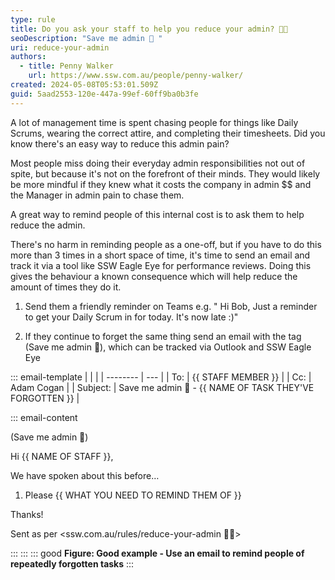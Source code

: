 ```yaml
---
type: rule
title: Do you ask your staff to help you reduce your admin? 🙏🏻
seoDescription: "Save me admin 🙏 "
uri: reduce-your-admin
authors:
  - title: Penny Walker
    url: https://www.ssw.com.au/people/penny-walker/
created: 2024-05-08T05:53:01.509Z
guid: 5aad2553-120e-447a-99ef-60ff9ba0b3fe
---
```

A lot of management time is spent chasing people for things like Daily Scrums, wearing the correct attire, and completing their timesheets. Did you know there's an easy way to reduce this admin pain?

<!--endintro-->

Most people miss doing their everyday admin responsibilities not out of spite, but because it's not on the forefront of their minds. They would likely be more mindful if they knew what it costs the company in admin $$ and the Manager in admin pain to chase them.

A great way to remind people of this internal cost is to ask them to help reduce the admin.

There's no harm in reminding people as a one-off, but if you have to do this more than 3 times in a short space of time, it's time to send an email and track it via a tool like SSW Eagle Eye for performance reviews. Doing this gives the behaviour a known consequence which will help reduce the amount of times they do it.

1. Send them a friendly reminder on Teams e.g. " Hi Bob, Just a reminder to get your Daily Scrum in for today. It's now late :)"

2. If they continue to forget the same thing send an email with the tag (Save me admin 🙏), which can be tracked via Outlook and SSW Eagle Eye

::: email-template
|          |     |
| -------- | --- |
| To:      | {{ STAFF MEMBER }} |
| Cc:      | Adam Cogan |
| Subject: | Save me admin 🙏 - {{ NAME OF TASK THEY'VE FORGOTTEN }}  |

::: email-content

(Save me admin 🙏)

Hi {{ NAME OF STAFF }},

We have spoken about this before…

1. Please {{ WHAT YOU NEED TO REMIND THEM OF }}

Thanks!

Sent as per <ssw.com.au/rules/reduce-your-admin 🙏🏻>

:::
:::
::: good
**Figure: Good example - Use an email [](mailto:1week@followupthen.com)to remind people of repeatedly forgotten tasks**
:::
